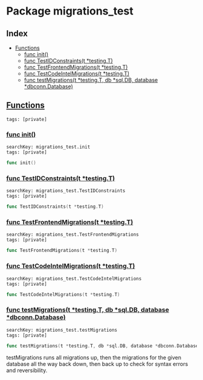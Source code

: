 # Package migrations_test

## Index

* [Functions](#func)
    * [func init()](#init.migrations_test.go)
    * [func TestIDConstraints(t *testing.T)](#TestIDConstraints)
    * [func TestFrontendMigrations(t *testing.T)](#TestFrontendMigrations)
    * [func TestCodeIntelMigrations(t *testing.T)](#TestCodeIntelMigrations)
    * [func testMigrations(t *testing.T, db *sql.DB, database *dbconn.Database)](#testMigrations)


## <a id="func" href="#func">Functions</a>

```
tags: [private]
```

### <a id="init.migrations_test.go" href="#init.migrations_test.go">func init()</a>

```
searchKey: migrations_test.init
tags: [private]
```

```Go
func init()
```

### <a id="TestIDConstraints" href="#TestIDConstraints">func TestIDConstraints(t *testing.T)</a>

```
searchKey: migrations_test.TestIDConstraints
tags: [private]
```

```Go
func TestIDConstraints(t *testing.T)
```

### <a id="TestFrontendMigrations" href="#TestFrontendMigrations">func TestFrontendMigrations(t *testing.T)</a>

```
searchKey: migrations_test.TestFrontendMigrations
tags: [private]
```

```Go
func TestFrontendMigrations(t *testing.T)
```

### <a id="TestCodeIntelMigrations" href="#TestCodeIntelMigrations">func TestCodeIntelMigrations(t *testing.T)</a>

```
searchKey: migrations_test.TestCodeIntelMigrations
tags: [private]
```

```Go
func TestCodeIntelMigrations(t *testing.T)
```

### <a id="testMigrations" href="#testMigrations">func testMigrations(t *testing.T, db *sql.DB, database *dbconn.Database)</a>

```
searchKey: migrations_test.testMigrations
tags: [private]
```

```Go
func testMigrations(t *testing.T, db *sql.DB, database *dbconn.Database)
```

testMigrations runs all migrations up, then the migrations for the given database all the way back down, then back up to check for syntax errors and reversibility. 

